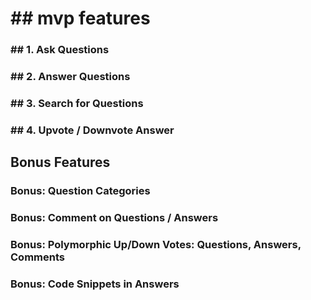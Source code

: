 
# ## mvp features

### ## 1. Ask Questions


### ## 2. Answer Questions


### ## 3. Search for Questions


### ## 4. Upvote / Downvote Answer

## Bonus Features

### Bonus: Question Categories

### Bonus: Comment on Questions / Answers

### Bonus: Polymorphic Up/Down Votes: Questions, Answers, Comments

### Bonus: Code Snippets in Answers

